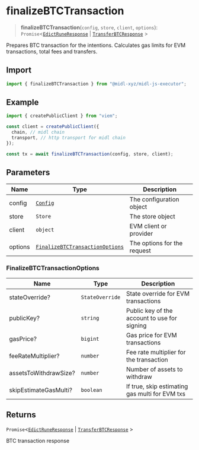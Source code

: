 # finalizeBTCTransaction

> **finalizeBTCTransaction**(`config`, `store`, `client`, `options`): `Promise`\<[`EdictRuneResponse`](../../root/actions/edictRune.md#edictruneresponse) \| [`TransferBTCResponse`](../../root/actions/transferBTC.md#transferbtcresponse) \>

Prepares BTC transaction for the intentions.
Calculates gas limits for EVM transactions, total fees and transfers.


## Import

```ts
import { finalizeBTCTransaction } from "@midl-xyz/midl-js-executor";
```

## Example

```ts
import { createPublicClient } from "viem";

const client = createPublicClient({
  chain, // midl chain
  transport, // http transport for midl chain
});

const tx = await finalizeBTCTransaction(config, store, client);
```

## Parameters

| Name    | Type                                                                    | Description                 |
| ------- | ----------------------------------------------------------------------- | --------------------------- |
| config  | [`Config`](../../root/configuration.md#creating-a-configuration-object) | The configuration object    |
| store   | `Store`                                                                 | The store object            |
| client  | `object`                                                                | EVM client or provider      |
| options | [`FinalizeBTCTransactionOptions`](#finalizebtctransactionoptions)       | The options for the request |

### FinalizeBTCTransactionOptions

| Name                  | Type            | Description                                    |
| --------------------- | --------------- | ---------------------------------------------- |
| stateOverride?        | `StateOverride` | State override for EVM transactions            |
| publicKey?            | `string`        | Public key of the account to use for signing   |
| gasPrice?             | `bigint`        | Gas price for EVM transactions                 |
| feeRateMultiplier?    | `number`        | Fee rate multiplier for the transaction        |
| assetsToWithdrawSize? | `number`        | Number of assets to withdraw                   |
| skipEstimateGasMulti? | `boolean`       | If true, skip estimating gas multi for EVM txs |

## Returns

`Promise`\<[`EdictRuneResponse`](../../root/actions/edictRune.md#edictruneresponse) \| [`TransferBTCResponse`](../../root/actions/transferBTC.md#transferbtcresponse) \>

BTC transaction response
